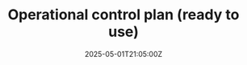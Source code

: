 ---
title: Operational control plan (ready to use)
linkTitle: Operational control plan (ready to use)
date: '2025-05-01T21:05:00Z'
weight: 1
description: No content
draft: false
ref: operational-control-plan-ready-to-use
---